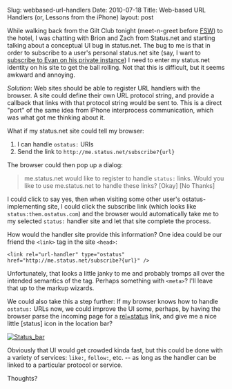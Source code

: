 Slug: webbased-url-handlers
Date: 2010-07-18
Title: Web-based URL Handlers (or, Lessons from the iPhone)
layout: post


While walking back from the Gilt Club tonight (meet-n-greet before [FSW](http://federatedsocialweb.net/)) to the hotel, I was chatting with Brion and Zach from Status.net and starting talking about a conceptual UI bug in status.net. The bug to me is that in order to subscribe to a user's personal status.net site (say, I want to [subscribe to Evan on his private instance](http://evan.status.net/)) I need to enter my status.net identity on his site to get the ball rolling. Not that this is difficult, but it seems awkward and annoying.

*Solution*: Web sites should be able to register URL handlers with the browser. A site could define their own URL protocol string, and provide a callback that links with that protocol string would be sent to. This is a direct "port" of the same idea from iPhone interprocess communication, which was what got me thinking about it.

What if my status.net site could tell my browser:

1. I can handle `ostatus:` URIs
2. Send the link to `http://me.status.net/subscribe?{url}`

The browser could then pop up a dialog:

>me.status.net would like to register to handle `status:` links. Would you like to use me.status.net to handle these links? <more info> [Okay] [No Thanks]

I could click to say yes, then when visiting some other user's ostatus-implementing site, I could click the subscribe link (which looks like `status:them.ostatus.com`) and the browser would automatically take me to my selected `status:` handler site and let that site complete the process.

How would the handler site provide this information? One idea could be our friend the `<link>` tag in the site `<head>`:

`<link rel="url-handler" type="ostatus" href="http://me.status.net/subscribe?{url}" />`

Unfortunately, that looks a little janky to me and probably tromps all over the intended semantics of the tag. Perhaps something with `<meta>`? I'll leave that up to the markup wizards.

We could also take this a step further: If my browser knows how to handle `ostatus:` URLs now, we could improve the UI some, perhaps, by having the browser parse the incoming page for a [rel=status](http://www.monkinetic.com/2009/11/status-autodiscovery-relstatus.html) link, and give me a nice little [status] icon in the location bar?

<a  href="http://steveivy.typepad.com/.a/6a010534988cd3970b01348582bb2e970c-pi"><img class="asset  asset-image at-xid-6a010534988cd3970b01348582bb2e970c" alt="Status_bar" title="Status_bar" src="http://steveivy.typepad.com/.a/6a010534988cd3970b01348582bb2e970c-800wi" border="0" style="display: block; margin-left: auto; margin-right: auto;" /></a>

Obviously that UI would get crowded kinda fast, but this could be done with a variety of services: `like:`, `follow:`, etc. -- as long as the handler can be linked to a particular protocol or service.

Thoughts?


